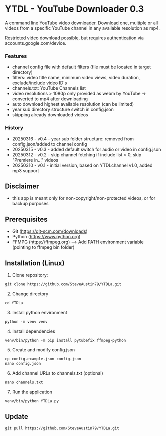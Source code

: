 # YTDL - YouTube Downloader 0.3
A command line YouTube video downloader. Download one, multiple or all videos from a specific YouTube channel in any available resolution as mp4.

Restricted video download possible, but requires authentication via accounts.google.com/device.

### Features
- channel config file with default filters (file must be located in target directory)
- filters: video title name, minimum video views, video duration, exclude/include video ID's 
- channels.txt: YouTube Channels list
- video resolutions > 1080p only provided as webm by YouTube -> converted to mp4 after downloading
- auto download highest available resolution (can be limited)
- year sub directory structure switch in config.json
- skipping already downloaded videos

### History
- 20250316 - v0.4 - year sub folder structure: removed from config.json/added to channel config 
- 20250315 - v0.3 - added default switch for audio or video in config.json 
- 20250312 - v0.2 - skip channel fetching if include list > 0, skip "Premiere in..." videos
- 20250310 - v0.1 - initial version, based on YTDLchannel v1.0, added mp3 support

## Disclaimer
- this app is meant only for non-copyright/non-protected videos, or for backup purposes

## Prerequisites
- Git (https://git-scm.com/downloads)
- Python (https://www.python.org)
- FFMPG (https://ffmpeg.org) --> Add PATH environment variable (pointing to ffmpeg bin folder)

## Installation (Linux)
1. Clone repository:
```diff
git clone https://github.com/SteveAustin79/YTDLa.git
```
2. Change directory
```diff
cd YTDLa
```
3. Install python environment
```diff
python -m venv venv
```
4. Install dependencies
```diff
venv/bin/python -m pip install pytubefix ffmpeg-python
```
5. Create and modify config.json
```diff
cp config.example.json config.json
nano config.json
```
6. Add channel URLs to channels.txt (optional)
```diff
nano channels.txt
```
7. Run the application
```diff
venv/bin/python YTDLa.py
```

## Update
```diff
git pull https://github.com/SteveAustin79/YTDLa.git
```
